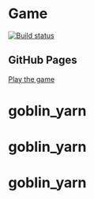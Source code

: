 # Game

[![Build status](https://ci.appveyor.com/api/projects/status/goblin_yarn?svg=true)](https://ci.appveyor.com/project/Vlad8820/goblin_yarn)

## GitHub Pages

[Play the game](https://Vlad8820.github.io/goblin_yarn/)


# goblin_yarn
# goblin_yarn
# goblin_yarn
